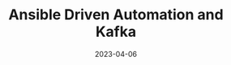 ---
title: "Ansible Driven Automation and Kafka"
date: 2023-04-06
tags: [""]
dbiblogtitle: ansible-driven-automation-and-kafka
---